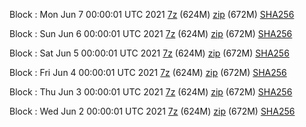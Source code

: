Block : Mon Jun  7 00:00:01 UTC 2021 [7z](https://transfer.sh/16rTiMn/bootstrap.dat.20210607.7z) (624M) [zip](https://transfer.sh/1PrezHw/bootstrap.dat.20210607.zip) (672M) [SHA256](https://transfer.sh/1Vtye7P/sha256.txt)

Block : Sun Jun  6 00:00:01 UTC 2021 [7z](https://transfer.sh/1SB6OuF/bootstrap.dat.20210606.7z) (624M) [zip](https://transfer.sh/1rrZpYy/bootstrap.dat.20210606.zip) (672M) [SHA256](https://transfer.sh/1L5NQPo/sha256.txt)

Block : Sat Jun  5 00:00:01 UTC 2021 [7z](https://transfer.sh/lI1g/bootstrap.dat.20210605.7z) (624M) [zip](https://transfer.sh/1mEfH7I/bootstrap.dat.20210605.zip) (672M) [SHA256](https://transfer.sh/1gP31Zk/sha256.txt)

Block : Fri Jun  4 00:00:01 UTC 2021 [7z](https://transfer.sh/1fqbjtb/bootstrap.dat.20210604.7z) (624M) [zip](https://transfer.sh/14Z3zmk/bootstrap.dat.20210604.zip) (672M) [SHA256](https://transfer.sh/1VeYarl/sha256.txt)

Block : Thu Jun  3 00:00:01 UTC 2021 [7z](https://transfer.sh/1oPLuMJ/bootstrap.dat.20210603.7z) (624M) [zip](https://transfer.sh/1O3bAh1/bootstrap.dat.20210603.zip) (672M) [SHA256](https://transfer.sh/1nV8bJf/sha256.txt)

Block : Wed Jun  2 00:00:01 UTC 2021 [7z](https://transfer.sh/1ruyXWJ/bootstrap.dat.20210602.7z) (624M) [zip](https://transfer.sh/11tjc8E/bootstrap.dat.20210602.zip) (672M) [SHA256](https://transfer.sh/1FSOym4/sha256.txt)

